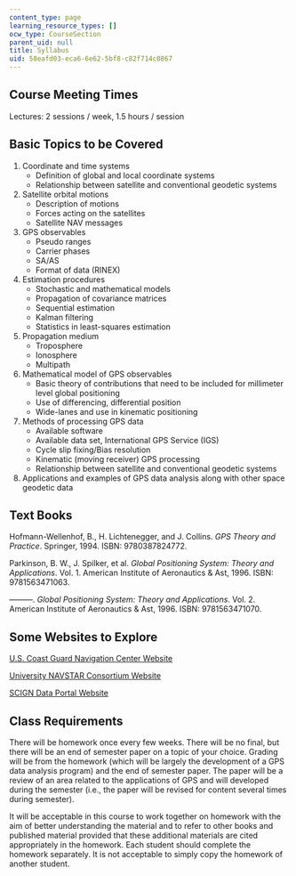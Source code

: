 ```yaml
---
content_type: page
learning_resource_types: []
ocw_type: CourseSection
parent_uid: null
title: Syllabus
uid: 58eafd03-eca6-6e62-5bf8-c82f714c0867
---
```


Course Meeting Times
--------------------

Lectures: 2 sessions / week, 1.5 hours / session

Basic Topics to be Covered
--------------------------

1.  Coordinate and time systems
    *   Definition of global and local coordinate systems
    *   Relationship between satellite and conventional geodetic systems
2.  Satellite orbital motions
    *   Description of motions
    *   Forces acting on the satellites
    *   Satellite NAV messages
3.  GPS observables
    *   Pseudo ranges
    *   Carrier phases
    *   SA/AS
    *   Format of data (RINEX)
4.  Estimation procedures
    *   Stochastic and mathematical models
    *   Propagation of covariance matrices
    *   Sequential estimation
    *   Kalman filtering
    *   Statistics in least-squares estimation
5.  Propagation medium
    *   Troposphere
    *   Ionosphere
    *   Multipath
6.  Mathematical model of GPS observables
    *   Basic theory of contributions that need to be included for millimeter level global positioning
    *   Use of differencing, differential position
    *   Wide-lanes and use in kinematic positioning
7.  Methods of processing GPS data
    *   Available software
    *   Available data set, International GPS Service (IGS)
    *   Cycle slip fixing/Bias resolution
    *   Kinematic (moving receiver) GPS processing
    *   Relationship between satellite and conventional geodetic systems
8.  Applications and examples of GPS data analysis along with other space geodetic data

Text Books
----------

Hofmann-Wellenhof, B., H. Lichtenegger, and J. Collins. _GPS Theory and Practice_. Springer, 1994. ISBN: 9780387824772.

Parkinson, B. W., J. Spilker, et al. _Global Positioning System: Theory and Applications_. Vol. 1. American Institute of Aeronautics & Ast, 1996. ISBN: 9781563471063.

———. _Global Positioning System: Theory and Applications_. Vol. 2. American Institute of Aeronautics & Ast, 1996. ISBN: 9781563471070.

Some Websites to Explore
------------------------

[U.S. Coast Guard Navigation Center Website](http://www.navcen.uscg.gov)

[University NAVSTAR Consortium Website](http://www.unavco.org)

[SCIGN Data Portal Website](http://geoapp.ucsd.edu/scignDataPortal/)

Class Requirements
------------------

There will be homework once every few weeks. There will be no final, but there will be an end of semester paper on a topic of your choice. Grading will be from the homework (which will be largely the development of a GPS data analysis program) and the end of semester paper. The paper will be a review of an area related to the applications of GPS and will developed during the semester (i.e., the paper will be revised for content several times during semester).

It will be acceptable in this course to work together on homework with the aim of better understanding the material and to refer to other books and published material provided that these additional materials are cited appropriately in the homework. Each student should complete the homework separately. It is not acceptable to simply copy the homework of another student.